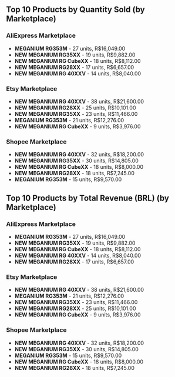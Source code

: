 ## Top 10 Products by Quantity Sold (by Marketplace)

### AliExpress Marketplace
* **MEGANIUM RG353M** - 27 units, R$16,049.00
* **NEW MEGANIUM RG35XX** - 19 units, R$9,882.00
* **NEW MEGANIUM RG CubeXX** - 18 units, R$8,112.00
* **NEW MEGANIUM RG28XX** - 17 units, R$6,657.00
* **NEW MEGANIUM RG 40XXV** - 14 units, R$8,040.00

### Etsy Marketplace
* **NEW MEGANIUM RG 40XXV** - 38 units, R$21,600.00
* **NEW MEGANIUM RG28XX** - 25 units, R$10,101.00
* **NEW MEGANIUM RG35XX** - 23 units, R$11,466.00
* **MEGANIUM RG353M** - 21 units, R$12,276.00
* **NEW MEGANIUM RG CubeXX** - 9 units, R$3,976.00

### Shopee Marketplace
* **NEW MEGANIUM RG 40XXV** - 32 units, R$18,200.00
* **NEW MEGANIUM RG35XX** - 30 units, R$14,805.00
* **NEW MEGANIUM RG CubeXX** - 18 units, R$8,000.00
* **NEW MEGANIUM RG28XX** - 18 units, R$7,245.00
* **MEGANIUM RG353M** - 15 units, R$9,570.00

## Top 10 Products by Total Revenue (BRL) (by Marketplace)

### AliExpress Marketplace
* **MEGANIUM RG353M** - 27 units, R$16,049.00
* **NEW MEGANIUM RG35XX** - 19 units, R$9,882.00
* **NEW MEGANIUM RG CubeXX** - 18 units, R$8,112.00
* **NEW MEGANIUM RG 40XXV** - 14 units, R$8,040.00
* **NEW MEGANIUM RG28XX** - 17 units, R$6,657.00

### Etsy Marketplace
* **NEW MEGANIUM RG 40XXV** - 38 units, R$21,600.00
* **MEGANIUM RG353M** - 21 units, R$12,276.00
* **NEW MEGANIUM RG35XX** - 23 units, R$11,466.00
* **NEW MEGANIUM RG28XX** - 25 units, R$10,101.00
* **NEW MEGANIUM RG CubeXX** - 9 units, R$3,976.00

### Shopee Marketplace
* **NEW MEGANIUM RG 40XXV** - 32 units, R$18,200.00
* **NEW MEGANIUM RG35XX** - 30 units, R$14,805.00
* **MEGANIUM RG353M** - 15 units, R$9,570.00
* **NEW MEGANIUM RG CubeXX** - 18 units, R$8,000.00
* **NEW MEGANIUM RG28XX** - 18 units, R$7,245.00